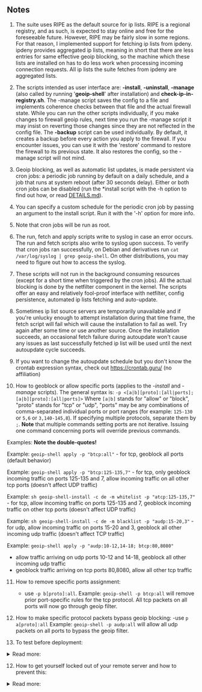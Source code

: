 ## **Notes**
1) The suite uses RIPE as the default source for ip lists. RIPE is a regional registry, and as such, is expected to stay online and free for the foreseeable future. However, RIPE may be fairly slow in some regions. For that reason, I implemented support for fetching ip lists from ipdeny. ipdeny provides aggregated ip lists, meaning in short that there are less entries for same effective geoip blocking, so the machine which these lists are installed on has to do less work when processing incoming connection requests. All ip lists the suite fetches from ipdeny are aggregated lists.

2) The scripts intended as user interface are: **-install**, **-uninstall**, **-manage** (also called by running '**geoip-shell**' after installation) and **check-ip-in-registry.sh**. The -manage script saves the config to a file and implements coherence checks between that file and the actual firewall state. While you can run the other scripts individually, if you make changes to firewall geoip rules, next time you run the -manage script it may insist on reverting those changes since they are not reflected in the config file. The **-backup** script can be used individually. By default, it creates a backup before every action you apply to the firewall. If you encounter issues, you can use it with the 'restore' command to restore the firewall to its previous state. It also restores the config, so the -manage script will not mind.

3) Geoip blocking, as well as automatic list updates, is made persistent via cron jobs: a periodic job running by default on a daily schedule, and a job that runs at system reboot (after 30 seconds delay). Either or both cron jobs can be disabled (run the *install script with the -h option to find out how, or read [DETAILS.md](/Documentation/DETAILS.md)).

4) You can specify a custom schedule for the periodic cron job by passing an argument to the install script. Run it with the '-h' option for more info.

5) Note that cron jobs will be run as root.

6) The run, fetch and apply scripts write to syslog in case an error occurs. The run and fetch scripts also write to syslog upon success. To verify that cron jobs ran successfully, on Debian and derivatives run `cat /var/log/syslog | grep geoip-shell`. On other distributions, you may need to figure out how to access the syslog.

7) These scripts will not run in the background consuming resources (except for a short time when triggered by the cron jobs). All the actual blocking is done by the netfilter component in the kernel. The scripts offer an easy and relatively fool-proof interface with netfilter, config persistence, automated ip lists fetching and auto-update.

8) Sometimes ip list source servers are temporarily unavailable and if you're unlucky enough to attempt installation during that time frame, the fetch script will fail which will cause the installation to fail as well. Try again after some time or use another source. Once the installation succeeds, an occasional fetch failure during autoupdate won't cause any issues as last successfully fetched ip list will be used until the next autoupdate cycle succeeds.

9) If you want to change the autoupdate schedule but you don't know the crontab expression syntax, check out https://crontab.guru/ (no affiliation)

10) How to geoblock or allow specific ports (applies to the _-install_ and _-manage_ scripts).
    The general syntax is: `-p <[a|b][proto]:[all|ports];[a|b][proto]:[all|ports]>`
    Where `[a|b]` stands for "allow" or "block", "proto" stands for "tcp" or "udp", "ports" may be any combinations of comma-separated individual ports or port ranges (for example: `125-130` or `5,6` or `3,140-145,8`).
    If specifying multiple protocols, separate them by `;`.
    **Note** that multiple commands setting ports are not iterative. Issuing one command concerning ports will override previous commands.

Examples:
**Note the double-quotes!**

Example: `geoip-shell apply -p "btcp:all"` - for tcp, geoblock all ports (default behavior)

Example: `geoip-shell apply -p "btcp:125-135,7"` - for tcp, only geoblock incoming traffic on ports 125-135 and 7, allow incoming traffic on all other tcp ports (doesn't affect UDP traffic)

Example: `sh geoip-shell-install -c de -m whitelist -p "atcp:125-135,7"` - for tcp, allow incoming traffic on ports 125-135 and 7, geoblock incoming traffic on other tcp ports (doesn't affect UDP traffic)

Example: `sh geoip-shell-install -c de -m blacklist -p "audp:15-20,3"` - for udp, allow incoming traffic on ports 15-20 and 3, geoblock all other incoming udp traffic (doesn't affect TCP traffic)

Example: `geoip-shell apply -p "audp:10-12,14-18; btcp:80,8080"`
- allow traffic arriving on udp ports 10-12 and 14-18, geoblock all other incoming udp traffic
- geoblock traffic arriving on tcp ports 80,8080, allow all other tcp traffic

11) How to remove specific ports assignment:
    - use `-p b[proto]:all`.
	Example: `geoip-shell -p btcp:all` will remove prior port-specific rules for the tcp protocol. All tcp packets on all ports will now go through geoip filter.

12) How to make specific protocol packets bypass geoip blocking:
    -use `p a[proto]:all`
	Example: `geoip-shell -p audp:all` will allow all udp packets on all ports to bypass the geoip filter.

13) To test before deployment:
<details> <summary>Read more:</summary>
  
- You can run the install script with the "-k" (noblock) option to apply all actions except actually blocking incoming connections. This way you can make sure no errors are encountered and check the resulting firewall config before commiting to actual blocking. To enable blocking later, use the *manage script.
- You can run the install script with the "-n" option to skip creating the reboot cron job which implements persistence and with the '-s disable' option to skip creating the autoupdate cron job. This way, a simple machine restart should undo all changes made to the firewall (unless you have some software that restores firewall settings after reboot). For example: `sh geoip-shell-install -c <country_code> -m whitelist -n -s disable`. To enable persistence and autoupdate later, reinstall without both options.

</details>

12) How to get yourself locked out of your remote server and how to prevent this:
<details> <summary>Read more:</summary>
  
There are 3 ways to get yourself locked out of your remote server with this suite:
- install in whitelist mode without including your country in the whitelist
- install in whitelist mode and later remove your country from the whitelist
- Blacklist your country (either during installation or later)

The -manage script will warn you in each of these situations and wait for your input (you can press Y and do it anyway), but that depends on you correctly specifying your country code during installation. The -install script will ask you about it. If you prefer, you can skip by pressing Enter - that will disable this feature. If you do provide the -install script your country code, it will be added to the config file on your machine and the -manage script will read the value and perform the necessary checks, during installation or later when you want to make changes to the blacklist/whitelist.

</details>
